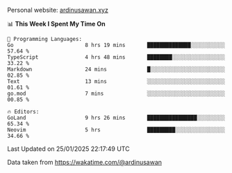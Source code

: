 Personal website: [ardinusawan.xyz](https://ardinusawan.xyz)

<!--START_SECTION:waka-->
📊 **This Week I Spent My Time On** 

```text
💬 Programming Languages: 
Go                       8 hrs 19 mins       ██████████████░░░░░░░░░░░   57.64 % 
TypeScript               4 hrs 48 mins       ████████░░░░░░░░░░░░░░░░░   33.22 % 
Markdown                 24 mins             █░░░░░░░░░░░░░░░░░░░░░░░░   02.85 % 
Text                     13 mins             ░░░░░░░░░░░░░░░░░░░░░░░░░   01.61 % 
go.mod                   7 mins              ░░░░░░░░░░░░░░░░░░░░░░░░░   00.85 % 

🔥 Editors: 
GoLand                   9 hrs 26 mins       ████████████████░░░░░░░░░   65.34 % 
Neovim                   5 hrs               █████████░░░░░░░░░░░░░░░░   34.66 % 
```


 Last Updated on 25/01/2025 22:17:49 UTC
<!--END_SECTION:waka-->
Data taken from https://wakatime.com/@ardinusawan
